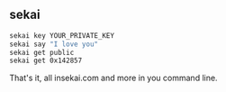 ## sekai

```bash
sekai key YOUR_PRIVATE_KEY
sekai say "I love you"
sekai get public
sekai get 0x142857
```

That's it, all insekai.com and more in you command line.
